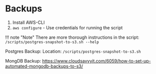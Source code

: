 # Backups

1. Install AWS-CLI
2. `aws configure` - Use credentials for running the script

!!! note "Note"
    There are more thorough instructions in the script:
    `/scripts/postgres-snapshot-to-s3.sh --help`

Postgres Backup:
Location: `/scripts/postgres-snapshot-to-s3.sh`

MongDB Backup:
<https://www.cloudsavvyit.com/6059/how-to-set-up-automated-mongodb-backups-to-s3/>
